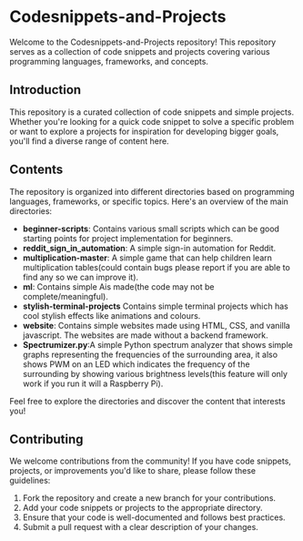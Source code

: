 # Codesnippets-and-Projects

Welcome to the Codesnippets-and-Projects repository! This repository serves as a collection of code snippets and projects covering various programming languages, frameworks, and concepts.

## Introduction
This repository is a curated collection of code snippets and simple projects. Whether you're looking for a quick code snippet to solve a specific problem or want to explore a projects for inspiration for developing bigger goals, you'll find a diverse range of content here.

## Contents
The repository is organized into different directories based on programming languages, frameworks, or specific topics. Here's an overview of the main directories:
- **beginner-scripts**: Contains various small scripts which can be good starting points for project implementation for beginners.
- **reddit_sign_in_automation**: A simple sign-in automation for Reddit.
- **multiplication-master**: A simple game that can help children learn multiplication tables(could contain bugs please report if you are able to find any so we can improve it).
- **ml**: Contains simple Ais made(the code may not be complete/meaningful).
- **stylish-terminal-projects** Contains simple terminal projects which has cool stylish effects like animations and colours.
- **website**: Contains simple websites made using HTML, CSS, and vanilla javascript. The websites are made without a backend framework.
- **Spectrumizer.py**:A simple Python spectrum analyzer that shows simple graphs representing the frequencies of the surrounding area, it also shows PWM on an LED which indicates the frequency of the surrounding by showing various brightness levels(this feature will only work if you run it will a Raspberry Pi).

Feel free to explore the directories and discover the content that interests you!

## Contributing
We welcome contributions from the community! If you have code snippets, projects, or improvements you'd like to share, please follow these guidelines:
1. Fork the repository and create a new branch for your contributions.
2. Add your code snippets or projects to the appropriate directory.
3. Ensure that your code is well-documented and follows best practices.
4. Submit a pull request with a clear description of your changes.
